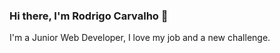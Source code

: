 ### Hi there, I'm Rodrigo Carvalho 👋
<p>I'm a Junior Web Developer, I love my job and a new challenge.</p>
